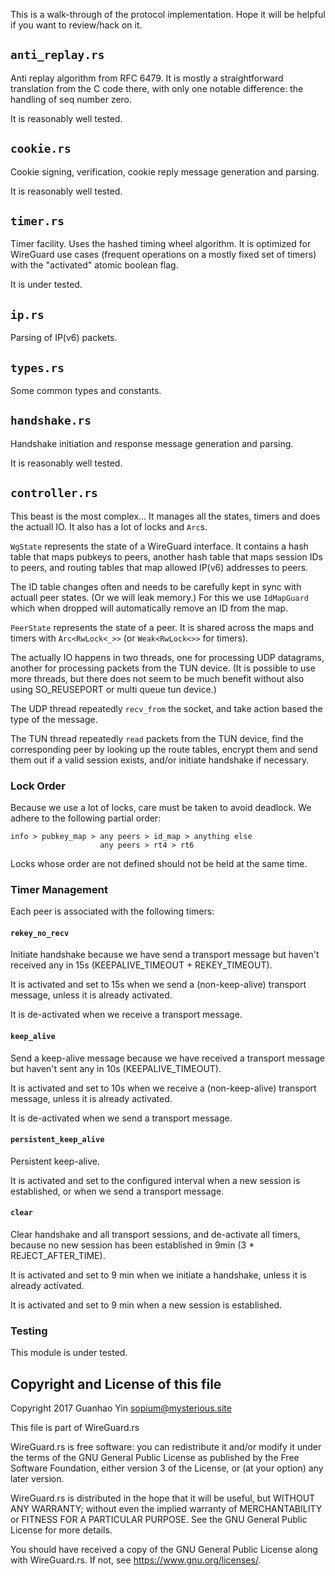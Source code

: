 This is a walk-through of the protocol implementation. Hope it will be
helpful if you want to review/hack on it.

## `anti_replay.rs`

Anti replay algorithm from RFC 6479. It is mostly a straightforward
translation from the C code there, with only one notable difference:
the handling of seq number zero.

It is reasonably well tested.

## `cookie.rs`

Cookie signing, verification, cookie reply message generation and
parsing.

It is reasonably well tested.

## `timer.rs`

Timer facility. Uses the hashed timing wheel algorithm. It is
optimized for WireGuard use cases (frequent operations on a mostly
fixed set of timers) with the "activated" atomic boolean flag.

It is under tested.

## `ip.rs`

Parsing of IP(v6) packets.

## `types.rs`

Some common types and constants.

## `handshake.rs`

Handshake initiation and response message generation and parsing.

It is reasonably well tested.

## `controller.rs`

This beast is the most complex... It manages all the states, timers
and does the actuall IO. It also has a lot of locks and `Arc`s.

`WgState` represents the state of a WireGuard interface. It contains a
hash table that maps pubkeys to peers, another hash table that maps
session IDs to peers, and routing tables that map allowed IP(v6)
addresses to peers.

The ID table changes often and needs to be carefully kept in sync with
actuall peer states. (Or we will leak memory.) For this we use
`IdMapGuard` which when dropped will automatically remove an ID from
the map.

`PeerState` represents the state of a peer. It is shared across the
maps and timers with `Arc<RwLock<_>>` (or `Weak<RwLock<>>` for
timers).

The actually IO happens in two threads, one for processing UDP
datagrams, another for processing packets from the TUN device. (It is
possible to use more threads, but there does not seem to be much
benefit without also using SO_REUSEPORT or multi queue tun device.)

The UDP thread repeatedly `recv_from` the socket, and take action
based the type of the message.

The TUN thread repeatedly `read` packets from the TUN device, find the
corresponding peer by looking up the route tables, encrypt them and
send them out if a valid session exists, and/or initiate handshake if
necessary.

### Lock Order

Because we use a lot of locks, care must be taken to avoid deadlock.
We adhere to the following partial order:

    info > pubkey_map > any peers > id_map > anything else
                        any peers > rt4 > rt6

Locks whose order are not defined should not be held at the same time.

### Timer Management

Each peer is associated with the following timers:

#### `rekey_no_recv`

Initiate handshake because we have send a transport message but
haven't received any in 15s (KEEPALIVE_TIMEOUT + REKEY_TIMEOUT).

It is activated and set to 15s when we send a (non-keep-alive)
transport message, unless it is already activated.

It is de-activated when we receive a transport message.

#### `keep_alive`

Send a keep-alive message because we have received a transport message
but haven't sent any in 10s (KEEPALIVE_TIMEOUT).

It is activated and set to 10s when we receive a (non-keep-alive)
transport message, unless it is already activated.

It is de-activated when we send a transport message.

#### `persistent_keep_alive`

Persistent keep-alive.

It is activated and set to the configured interval when a new session
is established, or when we send a transport message.

#### `clear`

Clear handshake and all transport sessions, and de-activate all
timers, because no new session has been established in 9min (3 *
REJECT_AFTER_TIME).

It is activated and set to 9 min when we initiate a handshake, unless
it is already activated.

It is activated and set to 9 min when a new session is established.

### Testing

This module is under tested.

## Copyright and License of this file

Copyright 2017 Guanhao Yin <sopium@mysterious.site>

This file is part of WireGuard.rs

WireGuard.rs is free software: you can redistribute it and/or modify
it under the terms of the GNU General Public License as published by
the Free Software Foundation, either version 3 of the License, or (at
your option) any later version.

WireGuard.rs is distributed in the hope that it will be useful, but
WITHOUT ANY WARRANTY; without even the implied warranty of
MERCHANTABILITY or FITNESS FOR A PARTICULAR PURPOSE.  See the GNU
General Public License for more details.

You should have received a copy of the GNU General Public License
along with WireGuard.rs.  If not, see <https://www.gnu.org/licenses/>.
